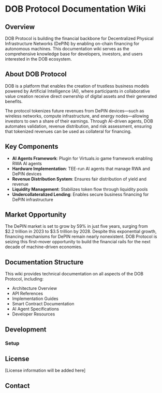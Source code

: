 # DOB Protocol Documentation Wiki

## Overview

DOB Protocol is building the financial backbone for Decentralized Physical Infrastructure Networks (DePIN) by enabling on-chain financing for autonomous machines. This documentation wiki serves as the comprehensive knowledge base for developers, investors, and users interested in the DOB ecosystem.

## About DOB Protocol

DOB is a platform that enables the creation of trustless business models powered by Artificial Intelligence (AI), where participants in collaborative value creation receive direct ownership of digital assets and their generated benefits.

The protocol tokenizes future revenues from DePIN devices—such as wireless networks, compute infrastructure, and energy nodes—allowing investors to own a share of their earnings. Through AI-driven agents, DOB automates validation, revenue distribution, and risk assessment, ensuring that tokenized revenues can be used as collateral for financing.

## Key Components

- **AI Agents Framework**: Plugin for Virtuals.io game framework enabling RWA AI agents
- **Hardware Implementation**: TEE-run AI agents that manage RWA and DePIN devices
- **Revenue Distribution System**: Ensures fair distribution of yield and revenue
- **Liquidity Management**: Stabilizes token flow through liquidity pools
- **Undercollateralized Lending**: Enables secure business financing for DePIN infrastructure

## Market Opportunity

The DePIN market is set to grow by 59% in just five years, surging from $2.2 trillion in 2023 to $3.5 trillion by 2028. Despite this exponential growth, financing mechanisms for DePIN remain nearly nonexistent. DOB Protocol is seizing this first-mover opportunity to build the financial rails for the next decade of machine-driven economies.

## Documentation Structure

This wiki provides technical documentation on all aspects of the DOB Protocol, including:

- Architecture Overview
- API References
- Implementation Guides
- Smart Contract Documentation
- AI Agent Specifications
- Developer Resources

## Development

### Setup

## License

[License information will be added here]

## Contact
